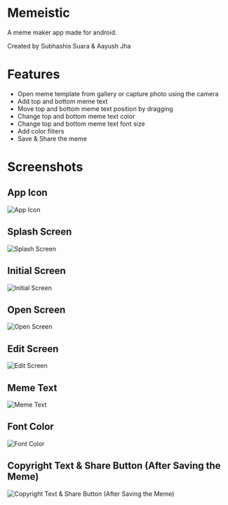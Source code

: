 # Memeistic

A meme maker app made for android.

Created by Subhashis Suara & Aayush Jha

# Features

- Open meme template from gallery or capture photo using the camera
- Add top and bottom meme text
- Move top and bottom meme text position by dragging
- Change top and bottom meme text color
- Change top and bottom meme text font size
- Add color filters
- Save & Share the meme

# Screenshots

## App Icon

![App Icon](./assets/images/MemeisticAppIcon.jpg)

## Splash Screen

![Splash Screen](./assets/images/MemeisticSplashScreen.jpg)

## Initial Screen

![Initial Screen](./assets/images/MemeisticInitialScreen.jpg)

## Open Screen

![Open Screen](./assets/images/MemeisticOpenScreen.jpg)

## Edit Screen

![Edit Screen](./assets/images/MemeisticEditScreen.jpg)

## Meme Text

![Meme Text](./assets/images/MemeisticMemeText.jpg)

## Font Color

![Font Color](./assets/images/MemeisticFontColor.jpg)

## Copyright Text & Share Button (After Saving the Meme)

![Copyright Text & Share Button (After Saving the Meme)](./assets/images/MemeisticCopyrightAndShare.jpg)
